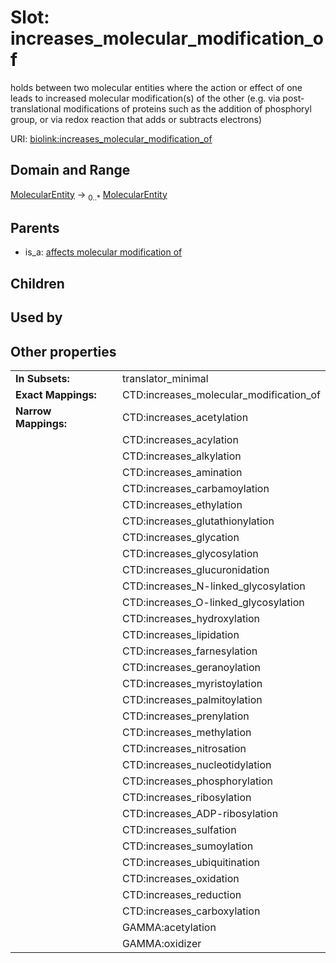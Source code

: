 
# Slot: increases_molecular_modification_of


holds between two molecular entities where the action or effect of one leads to increased molecular modification(s) of the other (e.g. via post-translational modifications of proteins such as the addition of phosphoryl group, or via redox reaction that adds or subtracts electrons)

URI: [biolink:increases_molecular_modification_of](https://w3id.org/biolink/vocab/increases_molecular_modification_of)


## Domain and Range

[MolecularEntity](MolecularEntity.md) ->  <sub>0..*</sub> [MolecularEntity](MolecularEntity.md)

## Parents

 *  is_a: [affects molecular modification of](affects_molecular_modification_of.md)

## Children


## Used by


## Other properties

|  |  |  |
| --- | --- | --- |
| **In Subsets:** | | translator_minimal |
| **Exact Mappings:** | | CTD:increases_molecular_modification_of |
| **Narrow Mappings:** | | CTD:increases_acetylation |
|  | | CTD:increases_acylation |
|  | | CTD:increases_alkylation |
|  | | CTD:increases_amination |
|  | | CTD:increases_carbamoylation |
|  | | CTD:increases_ethylation |
|  | | CTD:increases_glutathionylation |
|  | | CTD:increases_glycation |
|  | | CTD:increases_glycosylation |
|  | | CTD:increases_glucuronidation |
|  | | CTD:increases_N-linked_glycosylation |
|  | | CTD:increases_O-linked_glycosylation |
|  | | CTD:increases_hydroxylation |
|  | | CTD:increases_lipidation |
|  | | CTD:increases_farnesylation |
|  | | CTD:increases_geranoylation |
|  | | CTD:increases_myristoylation |
|  | | CTD:increases_palmitoylation |
|  | | CTD:increases_prenylation |
|  | | CTD:increases_methylation |
|  | | CTD:increases_nitrosation |
|  | | CTD:increases_nucleotidylation |
|  | | CTD:increases_phosphorylation |
|  | | CTD:increases_ribosylation |
|  | | CTD:increases_ADP-ribosylation |
|  | | CTD:increases_sulfation |
|  | | CTD:increases_sumoylation |
|  | | CTD:increases_ubiquitination |
|  | | CTD:increases_oxidation |
|  | | CTD:increases_reduction |
|  | | CTD:increases_carboxylation |
|  | | GAMMA:acetylation |
|  | | GAMMA:oxidizer |


